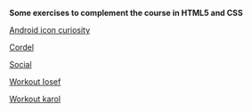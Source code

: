 **Some exercises to complement the course in HTML5 and CSS**

<a href= "https://ioseffagundes.github.io/html-css/challenges/android/index.html" target="_blank">Android icon curiosity</a>

<a href= "https://ioseffagundes.github.io/html-css/challenges/cordel/index.html" target="_blank">Cordel</a>

<a href= "https://ioseffagundes.github.io/html-css/challenges/social/index.html" target="_blank">Social</a>

<a href= "https://ioseffagundes.github.io/html-css/workout/iosef/index.html" target="_blank">Workout Iosef</a>

<a href= "https://ioseffagundes.github.io/html-css/workout/karol/index.html" target="_blank">Workout karol</a>
